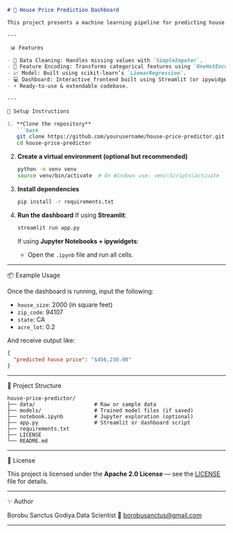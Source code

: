 ````markdown
# 🏡 House Price Prediction Dashboard

This project presents a machine learning pipeline for predicting house prices using **Linear Regression**, with data preprocessing powered by `SimpleImputer` and `OneHotEncoder`. The final model is integrated into an **interactive dashboard**, enabling users to input features and receive real-time price predictions.

---

 📊 Features

- 🔧 Data Cleaning: Handles missing values with `SimpleImputer`.
- 🧠 Feature Encoding: Transforms categorical features using `OneHotEncoder`.
- 📈 Model: Built using scikit-learn’s `LinearRegression`.
- 💻 Dashboard: Interactive frontend built using Streamlit (or ipywidgets).
- ⚡ Ready-to-use & extendable codebase.

---

🚀 Setup Instructions

1. **Clone the repository**
   ```bash
   git clone https://github.com/yourusername/house-price-predictor.git
   cd house-price-predictor
````

2. **Create a virtual environment (optional but recommended)**

   ```bash
   python -m venv venv
   source venv/bin/activate  # On Windows use: venv\Scripts\activate
   ```

3. **Install dependencies**

   ```bash
   pip install -r requirements.txt
   ```

4. **Run the dashboard**
   If using **Streamlit**:

   ```bash
   streamlit run app.py
   ```

   If using **Jupyter Notebooks + ipywidgets**:

   * Open the `.ipynb` file and run all cells.

---

📦 Example Usage

Once the dashboard is running, input the following:

* `house_size`: 2000 (in square feet)
* `zip_code`: 94107
* `state`: CA
* `acre_lot`: 0.2

And receive output like:

```json
{
  "predicted house price": "$456,230.00"
}
```

---

📁 Project Structure

```
house-price-predictor/
├── data/                   # Raw or sample data
├── models/                 # Trained model files (if saved)
├── notebook.ipynb          # Jupyter exploration (optional)
├── app.py                  # Streamlit or dashboard script
├── requirements.txt
├── LICENSE
└── README.md
```

---

📄 License

This project is licensed under the **Apache 2.0 License** — see the [LICENSE](./LICENSE) file for details.

---

✨ Author

Borobu Sanctus Godiya
Data Scientist 
📧 [borobusanctus@gmail.com](mailto:borobusanctus@gmail.com)

---

```
